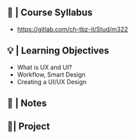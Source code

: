 
## 🚩 |  Course Syllabus
- https://gitlab.com/ch-tbz-it/Stud/m322

## 💡 |  Learning Objectives
- What is UX and UI?
- Workflow, Smart Design
- Creating a UI/UX Design

## 📓 | Notes


## 📍| Project

